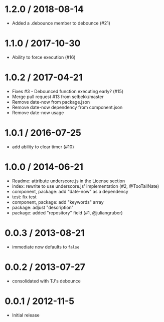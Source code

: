 # 1.2.0 / 2018-08-14

- Added a .debounce member to debounce (#21)

# 1.1.0 / 2017-10-30

- Ability to force execution (#16)

# 1.0.2 / 2017-04-21

- Fixes #3 - Debounced function executing early? (#15)
- Merge pull request #13 from selbekk/master
- Remove date-now from package.json
- Remove date-now dependency from component.json
- Remove date-now usage

# 1.0.1 / 2016-07-25

- add ability to clear timer (#10)

# 1.0.0 / 2014-06-21

- Readme: attribute underscore.js in the License section
- index: rewrite to use underscore.js' implementation (#2, @TooTallNate)
- component, package: add "date-now" as a dependency
- test: fix test
- component, package: add "keywords" array
- package: adjust "description"
- package: added "repository" field (#1, @juliangruber)

# 0.0.3 / 2013-08-21

- immediate now defaults to `false`

# 0.0.2 / 2013-07-27

- consolidated with TJ's debounce

# 0.0.1 / 2012-11-5

- Initial release
